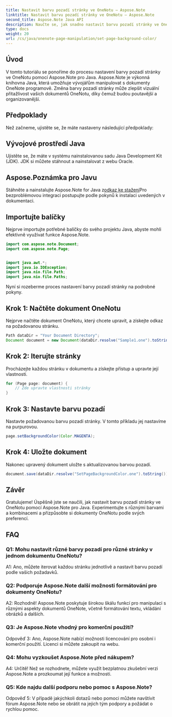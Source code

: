```yaml
---
title: Nastavit barvu pozadí stránky ve OneNotu – Aspose.Note
linktitle: Nastavit barvu pozadí stránky ve OneNotu – Aspose.Note
second_title: Aspose.Note Java API
description: Naučte se, jak snadno nastavit barvu pozadí stránky ve OneNotu pomocí Aspose.Note pro Java. Vylepšete vizuální přitažlivost svých dokumentů pomocí tohoto jednoduchého kurzu.
type: docs
weight: 20
url: /cs/java/onenote-page-manipulation/set-page-background-color/
---
```

## Úvod

V tomto tutoriálu se ponoříme do procesu nastavení barvy pozadí stránky ve OneNotu pomocí Aspose.Note pro Java. Aspose.Note je výkonná knihovna Java, která umožňuje vývojářům manipulovat s dokumenty OneNote programově. Změna barvy pozadí stránky může zlepšit vizuální přitažlivost vašich dokumentů OneNotu, díky čemuž budou poutavější a organizovanější.

## Předpoklady

Než začneme, ujistěte se, že máte nastaveny následující předpoklady:

## Vývojové prostředí Java

Ujistěte se, že máte v systému nainstalovanou sadu Java Development Kit (JDK). JDK si můžete stáhnout a nainstalovat z webu Oracle.

## Aspose.Poznámka pro Javu

 Stáhněte a nainstalujte Aspose.Note for Java z[odkaz ke stažení](https://releases.aspose.com/note/java/)Pro bezproblémovou integraci postupujte podle pokynů k instalaci uvedených v dokumentaci.

## Importujte balíčky

Nejprve importujte potřebné balíčky do svého projektu Java, abyste mohli efektivně využívat funkce Aspose.Note.

```java
import com.aspose.note.Document;
import com.aspose.note.Page;


import java.awt.*;
import java.io.IOException;
import java.nio.file.Path;
import java.nio.file.Paths;
```

Nyní si rozeberme proces nastavení barvy pozadí stránky na podrobné pokyny.

## Krok 1: Načtěte dokument OneNotu

Nejprve načtěte dokument OneNotu, který chcete upravit, a získejte odkaz na požadovanou stránku.

```java
Path dataDir = "Your Document Directory";
Document document = new Document(dataDir.resolve("Sample1.one").toString());
```

## Krok 2: Iterujte stránky

Procházejte každou stránku v dokumentu a získejte přístup a upravte její vlastnosti.

```java
for (Page page: document) {
    // Zde upravte vlastnosti stránky
}
```

## Krok 3: Nastavte barvu pozadí

Nastavte požadovanou barvu pozadí stránky. V tomto příkladu jej nastavíme na purpurovou.

```java
page.setBackgroundColor(Color.MAGENTA);
```

## Krok 4: Uložte dokument

Nakonec upravený dokument uložte s aktualizovanou barvou pozadí.

```java
document.save(dataDir.resolve("SetPageBackgroundColor.one").toString());
```

## Závěr

Gratulujeme! Úspěšně jste se naučili, jak nastavit barvu pozadí stránky ve OneNotu pomocí Aspose.Note pro Java. Experimentujte s různými barvami a kombinacemi a přizpůsobte si dokumenty OneNotu podle svých preferencí.

## FAQ

### Q1: Mohu nastavit různé barvy pozadí pro různé stránky v jednom dokumentu OneNotu?

A1: Ano, můžete iterovat každou stránku jednotlivě a nastavit barvu pozadí podle vašich požadavků.

### Q2: Podporuje Aspose.Note další možnosti formátování pro dokumenty OneNotu?

A2: Rozhodně! Aspose.Note poskytuje širokou škálu funkcí pro manipulaci s různými aspekty dokumentů OneNote, včetně formátování textu, vkládání obrázků a dalších.

### Q3: Je Aspose.Note vhodný pro komerční použití?

Odpověď 3: Ano, Aspose.Note nabízí možnosti licencování pro osobní i komerční použití. Licenci si můžete zakoupit na webu.

### Q4: Mohu vyzkoušet Aspose.Note před nákupem?

A4: Určitě! Než se rozhodnete, můžete využít bezplatnou zkušební verzi Aspose.Note a prozkoumat její funkce a možnosti.

### Q5: Kde najdu další podporu nebo pomoc s Aspose.Note?

Odpověď 5: V případě jakýchkoli dotazů nebo pomoci můžete navštívit fórum Aspose.Note nebo se obrátit na jejich tým podpory a požádat o rychlou pomoc.